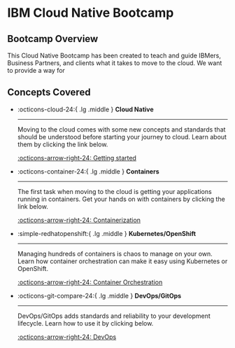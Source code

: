 # IBM Cloud Native Bootcamp

## Bootcamp Overview

This Cloud Native Bootcamp has been created to teach and guide IBMers, Business Partners, and clients what it takes to move to the cloud. We want to provide a way for 


## Concepts Covered

<div class="grid cards" markdown>

-   :octicons-cloud-24:{ .lg .middle } __Cloud Native__

    ---

    Moving to the cloud comes with some new concepts and standards that should be understood before starting your journey to cloud. Learn about them by clicking the link below.

    [:octicons-arrow-right-24: Getting started](./cloud/index.md)

-   :octicons-container-24:{ .lg .middle } __Containers__

    ---

    The first task when moving to the cloud is getting your applications running in containers. Get your hands on with containers by clicking the link below.

    [:octicons-arrow-right-24: Containerization](./containers/index.md)

-   :simple-redhatopenshift:{ .lg .middle } __Kubernetes/OpenShift__

    ---

    Managing hundreds of containers is chaos to manage on your own. Learn how container orchestration can make it easy using Kubernetes or OpenShift.

    [:octicons-arrow-right-24: Container Orchestration](./openshift/index.md)

-   :octicons-git-compare-24:{ .lg .middle } __DevOps/GitOps__

    ---

    DevOps/GitOps adds standards and reliability to your development lifecycle. Learn how to use it by clicking below.

    [:octicons-arrow-right-24: DevOps](./devops/index.md)

</div>


